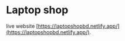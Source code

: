 # Laptop shop

live website [https://laptopshopbd.netlify.app/](https://laptopshopbd.netlify.app/).

